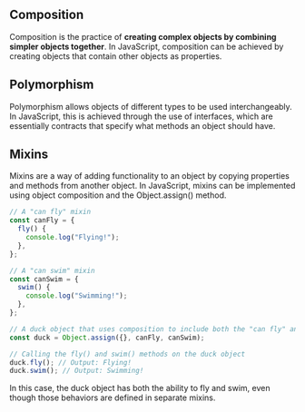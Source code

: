 ## Composition

Composition is the practice of **creating complex objects by combining simpler objects together**. In JavaScript, composition can be achieved by creating objects that contain other objects as properties.

## Polymorphism

Polymorphism allows objects of different types to be used interchangeably. In JavaScript, this is achieved through the use of interfaces, which are essentially contracts that specify what methods an object should have.

## Mixins

Mixins are a way of adding functionality to an object by copying properties and methods from another object. In JavaScript, mixins can be implemented using object composition and the Object.assign() method.

```javascript
// A "can fly" mixin
const canFly = {
  fly() {
    console.log("Flying!");
  },
};

// A "can swim" mixin
const canSwim = {
  swim() {
    console.log("Swimming!");
  },
};

// A duck object that uses composition to include both the "can fly" and "can swim" behaviors
const duck = Object.assign({}, canFly, canSwim);

// Calling the fly() and swim() methods on the duck object
duck.fly(); // Output: Flying!
duck.swim(); // Output: Swimming!
```

In this case, the duck object has both the ability to fly and swim, even though those behaviors are defined in separate mixins.
